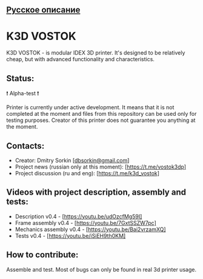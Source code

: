 ## [Русское описание](README.md)

# K3D VOSTOK
K3D VOSTOK - is modular IDEX 3D printer. It's designed to be relatively cheap, but with advanced functionality and characteristics.

## Status:
❗ Alpha-test ❗

Printer is currently under active development. It means that it is not completed at the moment and files from this repository can be used only for testing purposes. Creator of this printer does not guarantee you anything at the moment. 

## Contacts:
+ Creator: Dmitry Sorkin [dbsorkin@gmail.com]
+ Project news (russian only at this moment): [https://t.me/vostok3dp]
+ Project discussion (ru and eng): [https://t.me/k3d_vostok]

## Videos with project description, assembly and tests:
+ Description v0.4 - [https://youtu.be/udOzcfMg59I]
+ Frame assembly v0.4 - [https://youtu.be/7GxtSSZW7pc]
+ Mechanics assembly v0.4 - [https://youtu.be/Bai2vrzamXQ]
+ Tests v0.4 - [https://youtu.be/iSiEH9th0KM]

## How to contribute:
Assemble and test. Most of bugs can only be found in real 3d printer usage.

